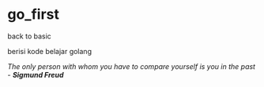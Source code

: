 # go_first
back to basic

berisi kode belajar golang

_The only person with whom you have to compare yourself is you in the past_ - ***Sigmund Freud***